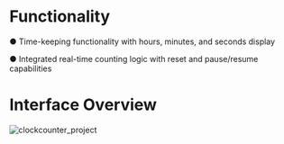 # Functionality
●	Time-keeping functionality with hours, minutes, and seconds display

●	Integrated real-time counting logic with reset and pause/resume capabilities
# Interface Overview
![clockcounter_project](https://github.com/user-attachments/assets/af63606b-2086-4d30-9fbd-dee110756830)


